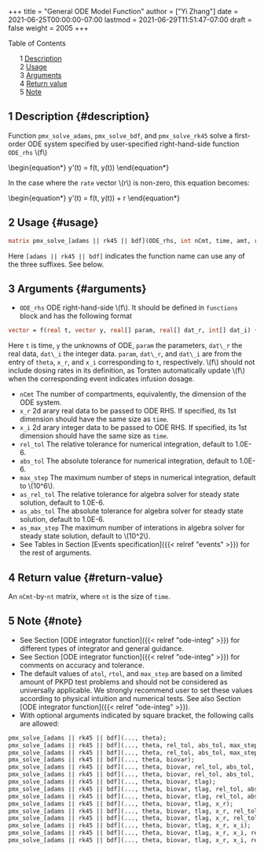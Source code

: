 +++
title = "General ODE Model Function"
author = ["Yi Zhang"]
date = 2021-06-25T00:00:00-07:00
lastmod = 2021-06-29T11:51:47-07:00
draft = false
weight = 2005
+++

<style>
  .ox-hugo-toc ul {
    list-style: none;
  }
</style>
<div class="ox-hugo-toc toc">
<div></div>

<div class="heading">Table of Contents</div>

- <span class="section-num">1</span> [Description](#description)
- <span class="section-num">2</span> [Usage](#usage)
- <span class="section-num">3</span> [Arguments](#arguments)
- <span class="section-num">4</span> [Return value](#return-value)
- <span class="section-num">5</span> [Note](#note)

</div>
<!--endtoc-->


## <span class="section-num">1</span> Description {#description}

Function `pmx_solve_adams`, `pmx_solve_bdf`, and `pmx_solve_rk45` solve a first-order ODE system
specified by user-specified right-hand-side function `ODE_rhs` \\(f\\)

\begin{equation\*}
y'(t) = f(t, y(t))
\end{equation\*}

In the case where the `rate` vector \\(r\\) is non-zero, this equation becomes:

\begin{equation\*}
y'(t) = f(t, y(t)) + r
\end{equation\*}


## <span class="section-num">2</span> Usage {#usage}

```stan
matrix pmx_solve_[adams || rk45 || bdf](ODE_rhs, int nCmt, time, amt, rate, ii, evid, cmt, addl, ss, theta, [ biovar, tlag, real[,] x_r, int [,] x_i, real rel_tol, real abs_tol, int max_step, real as_rel_tol, real as_abs_tol, int as_max_step ] );
```

Here `[adams || rk45 || bdf]` indicates the
function name can use any of the three suffixes. See below.


## <span class="section-num">3</span> Arguments {#arguments}

-   `ODE_rhs`
    ODE right-hand-side \\(f\\). It should be defined in
    `functions` block and has the following format

<!--listend-->

```stan
vector = f(real t, vector y, real[] param, real[] dat_r, int[] dat_i) {...}
```

Here `t` is time, `y` the unknowns of ODE, `param` the parameters, `dat\_r` the real data, `dat\_i`
the integer data. `param`,
`dat\_r`, and `dat\_i` are from
the entry of `theta`, `x_r`,
and `x_i` corresponding to
`t`, respectively.
\\(f\\) should not include dosing rates in its
definition, as Torsten automatically update \\(f\\)
when the corresponding event indicates infusion dosage.

-   `nCmt`
    The number of compartments, equivalently, the dimension of the ODE system.
-   `x_r`
    2d arary real data to be passed to ODE RHS. If specified, its 1st
    dimension should have the same size as `time`.
-   `x_i`
    2d arary integer data to be passed to ODE RHS. If specified, its 1st
    dimension should have the same size as `time`.
-   `rel_tol`
    The relative tolerance for numerical integration, default to 1.0E-6.
-   `abs_tol`
    The absolute tolerance for numerical integration, default to 1.0E-6.
-   `max_step`
    The maximum number of steps in numerical integration, default to \\(10^6\\).
-   `as_rel_tol`
    The relative tolerance for algebra solver for steady state solution, default to 1.0E-6.
-   `as_abs_tol`
    The absolute tolerance for algebra solver for steady state solution, default to 1.0E-6.
-   `as_max_step`
    The maximum number of interations in algebra solver for steady state solution, default to \\(10^2\\).
-   See Tables in Section [Events specification]({{< relref "events" >}}) for the rest of arguments.


## <span class="section-num">4</span> Return value {#return-value}

An `nCmt`-by-`nt` matrix, where `nt` is the size of `time`.


## <span class="section-num">5</span> Note {#note}

-   See Section [ODE  integrator function]({{< relref "ode-integ" >}}) for different types of integrator and general guidance.
-   See Section [ODE  integrator function]({{< relref "ode-integ" >}}) for comments on accuracy and tolerance.
-   The default values of `atol`,
    `rtol`, and `max_step` are
    based on a limited amount of PKPD test problems and should not be considered as
    universally applicable. We strongly recommend user to set these values
    according to physical intuition and numerical tests. See also Section [ODE  integrator function]({{< relref "ode-integ" >}}).
-   With optional arguments indicated by square bracket, the following calls are allowed:

<!--listend-->

```stan
pmx_solve_[adams || rk45 || bdf](..., theta);
pmx_solve_[adams || rk45 || bdf](..., theta, rel_tol, abs_tol, max_step);
pmx_solve_[adams || rk45 || bdf](..., theta, rel_tol, abs_tol, max_step, as_rel_tol, as_abs_tol, as_max_step);
pmx_solve_[adams || rk45 || bdf](..., theta, biovar);
pmx_solve_[adams || rk45 || bdf](..., theta, biovar, rel_tol, abs_tol, max_step);
pmx_solve_[adams || rk45 || bdf](..., theta, biovar, rel_tol, abs_tol, max_step, as_rel_tol, as_abs_tol, as_max_step);
pmx_solve_[adams || rk45 || bdf](..., theta, biovar, tlag);
pmx_solve_[adams || rk45 || bdf](..., theta, biovar, tlag, rel_tol, abs_tol, max_step);
pmx_solve_[adams || rk45 || bdf](..., theta, biovar, tlag, rel_tol, abs_tol, max_step, as_rel_tol, as_abs_tol, as_max_step);
pmx_solve_[adams || rk45 || bdf](..., theta, biovar, tlag, x_r);
pmx_solve_[adams || rk45 || bdf](..., theta, biovar, tlag, x_r, rel_tol, abs_tol, max_step);
pmx_solve_[adams || rk45 || bdf](..., theta, biovar, tlag, x_r, rel_tol, abs_tol, max_step, as_rel_tol, as_abs_tol, as_max_step);
pmx_solve_[adams || rk45 || bdf](..., theta, biovar, tlag, x_r, x_i);
pmx_solve_[adams || rk45 || bdf](..., theta, biovar, tlag, x_r, x_i, rel_tol, abs_tol, max_step);
pmx_solve_[adams || rk45 || bdf](..., theta, biovar, tlag, x_r, x_i, rel_tol, abs_tol, max_step, as_rel_tol, as_abs_tol, as_max_step);
```
